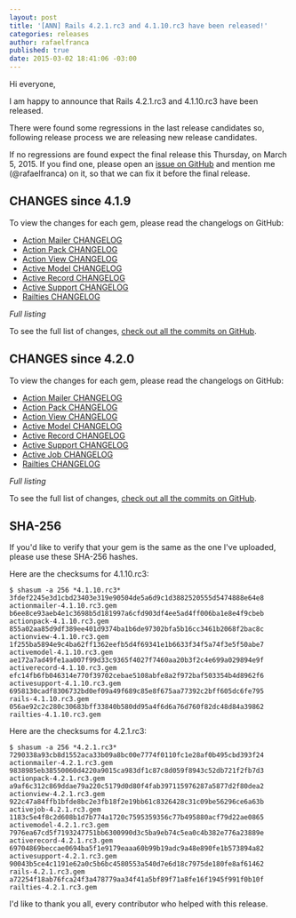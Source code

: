 ```yaml
---
layout: post
title: '[ANN] Rails 4.2.1.rc3 and 4.1.10.rc3 have been released!'
categories: releases
author: rafaelfranca
published: true
date: 2015-03-02 18:41:06 -03:00
---
```


Hi everyone,

I am happy to announce that Rails 4.2.1.rc3 and 4.1.10.rc3 have been released.

There were found some regressions in the last release candidates so, following release process we are
releasing new release candidates.

If no regressions are found expect the final release this Thursday, on March 5, 2015.
If you find one, please open an [issue on GitHub](https://github.com/rails/rails/issues/new)
and mention me (@rafaelfranca) on it, so that we can fix it before the final release.

## CHANGES since 4.1.9

To view the changes for each gem, please read the changelogs on GitHub:

* [Action Mailer CHANGELOG](https://github.com/rails/rails/blob/v4.1.10.rc3/actionmailer/CHANGELOG.md)
* [Action Pack CHANGELOG](https://github.com/rails/rails/blob/v4.1.10.rc3/actionpack/CHANGELOG.md)
* [Action View CHANGELOG](https://github.com/rails/rails/blob/v4.1.10.rc3/actionview/CHANGELOG.md)
* [Active Model CHANGELOG](https://github.com/rails/rails/blob/v4.1.10.rc3/activemodel/CHANGELOG.md)
* [Active Record CHANGELOG](https://github.com/rails/rails/blob/v4.1.10.rc3/activerecord/CHANGELOG.md)
* [Active Support CHANGELOG](https://github.com/rails/rails/blob/v4.1.10.rc3/activesupport/CHANGELOG.md)
* [Railties CHANGELOG](https://github.com/rails/rails/blob/v4.1.10.rc3/railties/CHANGELOG.md)

*Full listing*

To see the full list of changes, [check out all the commits on
GitHub](https://github.com/rails/rails/compare/v4.1.9...v4.1.10.rc3).

## CHANGES since 4.2.0

To view the changes for each gem, please read the changelogs on GitHub:

* [Action Mailer CHANGELOG](https://github.com/rails/rails/blob/v4.2.1.rc3/actionmailer/CHANGELOG.md)
* [Action Pack CHANGELOG](https://github.com/rails/rails/blob/v4.2.1.rc3/actionpack/CHANGELOG.md)
* [Action View CHANGELOG](https://github.com/rails/rails/blob/v4.2.1.rc3/actionview/CHANGELOG.md)
* [Active Model CHANGELOG](https://github.com/rails/rails/blob/v4.2.1.rc3/activemodel/CHANGELOG.md)
* [Active Record CHANGELOG](https://github.com/rails/rails/blob/v4.2.1.rc3/activerecord/CHANGELOG.md)
* [Active Support CHANGELOG](https://github.com/rails/rails/blob/v4.2.1.rc3/activesupport/CHANGELOG.md)
* [Active Job CHANGELOG](https://github.com/rails/rails/blob/v4.2.1.rc3/activejob/CHANGELOG.md)
* [Railties CHANGELOG](https://github.com/rails/rails/blob/v4.2.1.rc3/railties/CHANGELOG.md)

*Full listing*

To see the full list of changes, [check out all the commits on
GitHub](https://github.com/rails/rails/compare/v4.2.0...v4.2.1.rc3).

## SHA-256

If you'd like to verify that your gem is the same as the one I've uploaded,
please use these SHA-256 hashes.

Here are the checksums for 4.1.10.rc3:

```
$ shasum -a 256 *4.1.10.rc3*
3fdef2245e3d1cbd23403e319e90504de5a6d9c1d3882520555d5474888e64e8  actionmailer-4.1.10.rc3.gem
b6ee8ce93aeb4e1c3698b5d181997a6cfd903df4ee5ad4ff006ba1e8e4f9cbeb  actionpack-4.1.10.rc3.gem
855a02aa85d9df389ee401d9374ba1b6de97302bfa5b16cc3461b2068f2bac8c  actionview-4.1.10.rc3.gem
1f255ba5894e9c4ba62ff1362eefb5d4f69341e1b6633f34f5a74f3e5f50abe7  activemodel-4.1.10.rc3.gem
ae172a7ad49fe1aa007f99d33c9365f4027f7460aa20b3f2c4e699a029894e9f  activerecord-4.1.10.rc3.gem
efc14fb6fb046314e770f39702cebae5108abfe8a2f972baf503354b4d8962f6  activesupport-4.1.10.rc3.gem
6958130cadf8306732bd0ef09a49f689c85e8f675aa77392c2bff605dc6fe795  rails-4.1.10.rc3.gem
056ae92c2c280c30683bff33840b580dd95a4f6d6a76d760f82dc48d84a39862  railties-4.1.10.rc3.gem
```

Here are the checksums for 4.2.1.rc3:

```
$ shasum -a 256 *4.2.1.rc3*
7290338a93cb8d1552aca33b09a8bc00e7774f0110fc1e28af0b495cbd393f24  actionmailer-4.2.1.rc3.gem
9838985eb38550060d4220a9015ca983df1c87c8d059f8943c52db721f2fb7d3  actionpack-4.2.1.rc3.gem
a9af6c312c869ddae79a220c5179d0d80f4fab397115976287a5877d2f80dea2  actionview-4.2.1.rc3.gem
922c47a84ffb1bfde8bc2e3fb18f2e19bb61c8326428c31c09be56296ce6a63b  activejob-4.2.1.rc3.gem
1183c5e4f8c2d608b1d7b774a1720c7595359356c77b495880acf79d22ae0865  activemodel-4.2.1.rc3.gem
7976ea67cd5f7193247751bb6300990d3c5ba9eb74c5ea0c4b382e776a23889e  activerecord-4.2.1.rc3.gem
69704869beccae0694ba5f1e9179eaaa60b99b19adc9a48e890fe1b573894a82  activesupport-4.2.1.rc3.gem
90043b5ce4c1191e62a0c5b6bc4580553a540d7e6d18c7975de180fe8af61462  rails-4.2.1.rc3.gem
a72254f18ab76fca24f3a478779aa34f41a5bf89f71a8fe16f1945f991f0b10f  railties-4.2.1.rc3.gem
```

I'd like to thank you all, every contributor who helped with this release.
